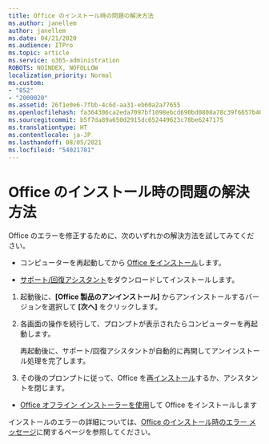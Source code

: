 ```yaml
---
title: Office のインストール時の問題の解決方法
ms.author: janellem
author: janellem
ms.date: 04/21/2020
ms.audience: ITPro
ms.topic: article
ms.service: o365-administration
ROBOTS: NOINDEX, NOFOLLOW
localization_priority: Normal
ms.custom:
- "852"
- "2000020"
ms.assetid: 26f1e0e6-7fbb-4c6d-aa31-eb60a2a77655
ms.openlocfilehash: fa364306ca2eda7097bf1098ebcd690bd0808a78c39f6657b4049b8e85897dac
ms.sourcegitcommit: b5f7da89a650d2915dc652449623c78be6247175
ms.translationtype: HT
ms.contentlocale: ja-JP
ms.lasthandoff: 08/05/2021
ms.locfileid: "54021781"
---
```

# <a name="solutions-for-issues-while-installing-office"></a>Office のインストール時の問題の解決方法

Office のエラーを修正するために、次のいずれかの解決方法を試してみてください。
  
- コンピューターを再起動してから [Office をインストール](https://portal.office.com/OLS/MySoftware.aspx)します。

- [サポート/回復アシスタント](https://aka.ms/SARA-OfficeUninstall-Alchemy)をダウンロードしてインストールします。

1. 起動後に、**[Office 製品のアンインストール]** からアンインストールするバージョンを選択して **[次へ]** をクリックします。

2. 各画面の操作を続行して、プロンプトが表示されたらコンピューターを再起動します。

    再起動後に、サポート/回復アシスタントが自動的に再開してアンインストール処理を完了します。

3. その後のプロンプトに従って、Office を[再インストール](https://portal.office.com/OLS/MySoftware.aspx)するか、アシスタントを閉じます。

- [Office オフライン インストーラーを使用](https://support.office.com/article/f0a85fe7-118f-41cb-a791-d59cef96ad1c?wt.mc_id=Alchemy_ClientDIA)して Office をインストールします

インストールのエラーの詳細については、[Office のインストール時のエラー メッセージ](https://support.office.com/article/35ff2def-e0b2-4dac-9784-4cf212c1f6c2#BKMK_ErrorMessages)に関するページを参照してください。
  